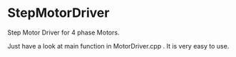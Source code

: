 # StepMotorDriver
Step Motor Driver for 4 phase Motors. 

Just have a look at main function in MotorDriver.cpp . It is very easy to use.
